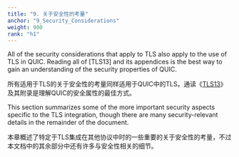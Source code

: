 ```yaml
---
title: "9. 关于安全性的考量"
anchor: "9_Security_Considerations"
weight: 900
rank: "h1"
---
```


All of the security considerations that apply to TLS also apply to the use of TLS in QUIC. Reading all of [TLS13] and its appendices is the best way to gain an understanding of the security properties of QUIC.

所有适用于TLS的关于安全性的考量同样适用于QUIC中的TLS。通读《[TLS13]()》及其附录是理解QUIC的安全属性的最佳方式。

This section summarizes some of the more important security aspects specific to the TLS integration, though there are many security-relevant details in the remainder of the document.

本章概述了特定于TLS集成在其他协议中时的一些重要的关于安全性的考量，不过本文档中的其余部分中还有许多与安全性相关的细节。
